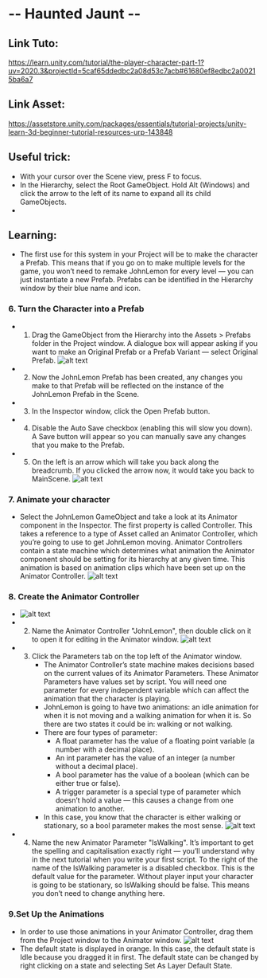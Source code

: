 # -- Haunted Jaunt --
## Link Tuto:
https://learn.unity.com/tutorial/the-player-character-part-1?uv=2020.3&projectId=5caf65ddedbc2a08d53c7acb#61680ef8edbc2a00215ba6a7
## Link Asset:
https://assetstore.unity.com/packages/essentials/tutorial-projects/unity-learn-3d-beginner-tutorial-resources-urp-143848

## Useful trick:
- With your cursor over the Scene view, press F to focus.
-  In the Hierarchy, select the Root GameObject. Hold Alt (Windows) and click the arrow to the left of its name to expand all its child GameObjects.
-  


## Learning:
- The first use for this system in your Project will be to make the character a Prefab.  This means that if you go on to make multiple levels for the game, you won’t need to remake JohnLemon for every level — you can just instantiate a new Prefab. Prefabs can be identified in the Hierarchy window by their blue name and icon.
### 6. Turn the Character into a Prefab
  -  1.  Drag the GameObject from the Hierarchy into the Assets > Prefabs folder in the Project window.  A dialogue box will appear asking if you want to make an Original Prefab or a Prefab Variant — select Original Prefab. ![alt text](image.png)
  -  2.  Now the JohnLemon Prefab has been created, any changes you make to that Prefab will be reflected on the instance of the JohnLemon Prefab in the Scene.  
  -  3.  In the Inspector window, click the Open Prefab button.
  -  4.  Disable the Auto Save checkbox (enabling this will slow you down). A Save button will appear so you can manually save any changes that you make to the Prefab.
  -  5. On the left is an arrow which will take you back along the breadcrumb.  If you clicked the arrow now, it would take you back to MainScene. ![alt text](image-1.png)
### 7. Animate your character
  -  Select the JohnLemon GameObject and take a look at its Animator component in the Inspector. The first property is called Controller.  This takes a reference to a type of Asset called an Animator Controller, which you’re going to use to get JohnLemon moving. Animator Controllers contain a state machine which determines what animation the Animator component should be setting for its hierarchy at any given time.  This animation is based on animation clips which have been set up on the Animator Controller.  ![alt text](image-2.png)
### 8. Create the Animator Controller  
  - ![alt text](image-3.png) 
  - 2.  Name the Animator Controller "JohnLemon", then double click on it to open it for editing in the Animator window. ![alt text](image-4.png)
  - 3.  Click the Parameters tab on the top left of the Animator window. 
        - The Animator Controller’s state machine makes decisions based on the current values of its Animator Parameters.  These Animator Parameters have values set by script. You will need one parameter for every independent variable which can affect the animation that the character is playing.  
        - JohnLemon is going to have two animations: an idle animation for when it is not moving and a walking animation for when it is. So there are two states it could be in: walking or not walking.
        - There are four types of parameter: 
            - A float parameter has the value of a floating point variable (a number with a decimal place).
            - An int parameter has the value of an integer (a number without a decimal place).  
            - A bool parameter has the value of a boolean (which can be either true or false).
            - A trigger parameter is a special type of parameter which doesn’t hold a value — this causes a change from one animation to another.  
        - In this case, you know that the character is either walking or stationary, so a bool parameter makes the most sense. ![alt text](image-5.png)
  - 4. Name the new Animator Parameter "IsWalking". It’s important to get the spelling and capitalisation exactly right — you’ll understand why in the next tutorial when you write your first script. To the right of the name of the IsWalking parameter is a disabled checkbox. This is the default value for the parameter.  Without player input your character is going to be stationary, so IsWalking should be false. This means you don’t need to change anything here.
### 9.Set Up the Animations
- In order to use those animations in your Animator Controller, drag them from the Project window to the Animator window.
![alt text](image-6.png)
- The default state is displayed in orange.  In this case, the default state is Idle because you dragged it in first. The default state can be changed by right clicking on a state and selecting Set As Layer Default State.